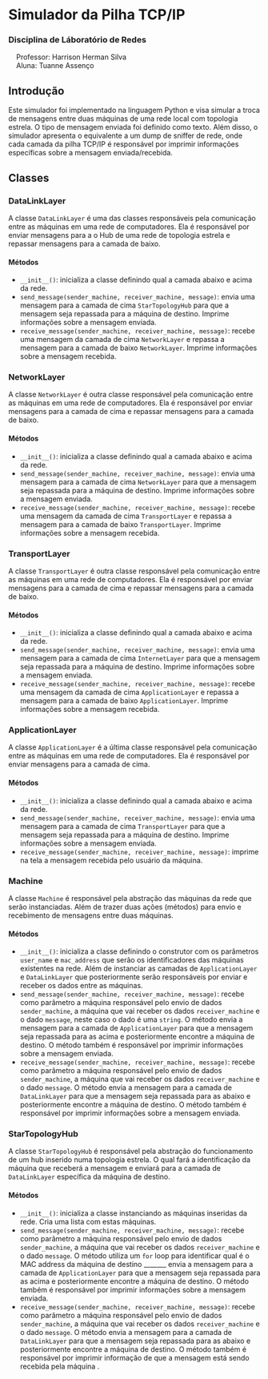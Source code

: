 # Simulador da Pilha TCP/IP
### Disciplina de Láboratório de Redes
 &nbsp;&nbsp;&nbsp;&nbsp;Professor: Harrison Herman Silva
<br>
 &nbsp;&nbsp;&nbsp;&nbsp;Aluna: Tuanne Assenço

## Introdução

Este simulador foi implementado na linguagem Python e visa simular a troca de mensagens entre duas máquinas de uma rede local com topologia estrela. O tipo de mensagem enviada foi definido como texto. Além disso, o simulador apresenta o equivalente a um dump de sniffer de rede, onde cada camada da pilha TCP/IP é responsável por imprimir informações específicas sobre a mensagem enviada/recebida.

## Classes

### DataLinkLayer 
A classe `DataLinkLayer` é uma das classes responsáveis pela comunicação entre as máquinas em uma rede de computadores. Ela é responsável por enviar mensagens para a o Hub de uma rede de topologia estrela e repassar mensagens para a camada de baixo.

#### Métodos
- `__init__()`: inicializa a classe definindo qual a camada abaixo e acima da rede.
- `send_message(sender_machine, receiver_machine, message)`: envia uma mensagem para a camada de cima `StarTopologyHub` para que a mensagem seja repassada para a máquina de destino. Imprime informações sobre a mensagem enviada.
- `receive_message(sender_machine, receiver_machine, message)`: recebe uma mensagem da camada de cima `NetworkLayer` e repassa a mensagem para a camada de baixo `NetworkLayer`. Imprime informações sobre a mensagem recebida.

### NetworkLayer
A classe `NetworkLayer` é outra classe responsável pela comunicação entre as máquinas em uma rede de computadores. Ela é responsável por enviar mensagens para a camada de cima e repassar mensagens para a camada de baixo.

#### Métodos
- `__init__()`: inicializa a classe definindo qual a camada abaixo e acima da rede.
- `send_message(sender_machine, receiver_machine, message)`: envia uma mensagem para a camada de cima `NetworkLayer` para que a mensagem seja repassada para a máquina de destino. Imprime informações sobre a mensagem enviada.
- `receive_message(sender_machine, receiver_machine, message)`: recebe uma mensagem da camada de cima `TransportLayer` e repassa a mensagem para a camada de baixo `TransportLayer`. Imprime informações sobre a mensagem recebida.

### TransportLayer
A classe `TransportLayer` é outra classe responsável pela comunicação entre as máquinas em uma rede de computadores. Ela é responsável por enviar mensagens para a camada de cima e repassar mensagens para a camada de baixo.

#### Métodos
- `__init__()`: inicializa a classe definindo qual a camada abaixo e acima da rede.
- `send_message(sender_machine, receiver_machine, message)`: envia uma mensagem para a camada de cima `InternetLayer` para que a mensagem seja repassada para a máquina de destino. Imprime informações sobre a mensagem enviada.
- `receive_message(sender_machine, receiver_machine, message)`: recebe uma mensagem da camada de cima `ApplicationLayer` e repassa a mensagem para a camada de baixo `ApplicationLayer`. Imprime informações sobre a mensagem recebida.

### ApplicationLayer
A classe `ApplicationLayer` é a última classe responsável pela comunicação entre as máquinas em uma rede de computadores. Ela é responsável por enviar mensagens para a camada de cima.

#### Métodos
- `__init__()`: inicializa a classe definindo qual a camada abaixo e acima da rede.
- `send_message(sender_machine, receiver_machine, message)`: envia uma mensagem para a camada de cima `TransportLayer` para que a mensagem seja repassada para a máquina de destino. Imprime informações sobre a mensagem enviada.
- `receive_message(sender_machine, receiver_machine, message)`: imprime na tela a mensagem recebida pelo usuário da máquina.

### Machine
A classe `Machine` é responsável pela abstração das máquinas da rede que serão instanciadas. Além de trazer duas ações (métodos) para envio e recebimento de mensagens entre duas máquinas.

#### Métodos
- `__init__()`: inicializa a classe definindo o construtor com os parâmetros `user_name` e `mac_address` que serão os identificadores das máquinas existentes na rede. Além de instanciar as camadas de `ApplicationLayer` e `DataLinkLayer` que posteriormente serão responsáveis por enviar e receber os dados entre as máquinas.
- `send_message(sender_machine, receiver_machine, message)`: recebe como parâmetro a máquina responsável pelo envio de dados `sender_machine`, a máquina que vai receber os dados `receiver_machine` e o dado `message`, neste caso o dado é uma `string`. O método envia a mensagem para a camada de `ApplicationLayer` para que a mensagem seja repassada para as acima e posteriormente encontre a máquina de destino. O método também é responsável por imprimir informações sobre a mensagem enviada.
- `receive_message(sender_machine, receiver_machine, message)`: recebe como
parâmetro a máquina responsável pelo envio de dados `sender_machine`, a máquina que vai receber os dados `receiver_machine` e o dado `message`. O método envia a mensagem para a camada de `DataLinkLayer` para que a mensagem seja repassada para as abaixo e posteriormente encontre a máquina de destino. O método também é responsável por imprimir informações sobre a mensagem enviada.

### StarTopologyHub
A classe `StarTopologyHub` é responsável pela abstração do funcionamento de um hub inserido numa topologia estrela. O qual fará a identificação da máquina que receberá a mensagem e enviará para a camada de `DataLinkLayer` específica da máquina de destino.

#### Métodos
- `__init__()`: inicializa a classe instanciando as máquinas inseridas da rede. Cria uma lista com estas máquinas.
- `send_message(sender_machine, receiver_machine, message)`: recebe como parâmetro a máquina responsável pelo envio de dados `sender_machine`, a máquina que vai receber os dados `receiver_machine` e o dado `message`. O método utiliza um `for` loop para identificar qual é o MAC address da máquina de destino _______ envia a mensagem para a camada de `ApplicationLayer` para que a mensagem seja repassada para as acima e posteriormente encontre a máquina de destino. O método também é responsável por imprimir informações sobre a mensagem enviada.
- `receive_message(sender_machine, receiver_machine, message)`: recebe como parâmetro a máquina responsável pelo envio de dados `sender_machine`, a máquina que vai receber os dados `receiver_machine` e o dado `message`. O método envia a mensagem para a camada de `DataLinkLayer` para que a mensagem seja repassada para as abaixo e posteriormente encontre a máquina de destino. O método também é responsável por imprimir informação de que a mensagem está sendo recebida pela máquina .
